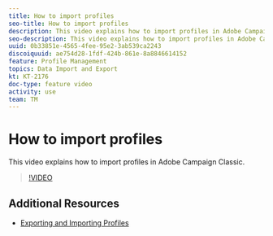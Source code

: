 ```yaml
---
title: How to import profiles
seo-title: How to import profiles
description: This video explains how to import profiles in Adobe Campaign Classic
seo-description: This video explains how to import profiles in Adobe Campaign Classic
uuid: 0b33851e-4565-4fee-95e2-3ab539ca2243
discoiquuid: ae754d28-1fdf-424b-861e-8a8846614152
feature: Profile Management
topics: Data Import and Export
kt: KT-2176
doc-type: feature video
activity: use
team: TM
---
```


# How to import profiles

This video explains how to import profiles in Adobe Campaign Classic.

>[!VIDEO](https://video.tv.adobe.com/v/25608?quality=12)

## Additional Resources

- [Exporting and Importing Profiles](https://docs.adobe.com/content/help/en/campaign-classic/using/getting-started/profile-management/exporting-and-importing-profiles.html)
  